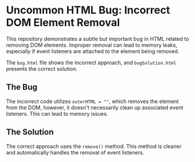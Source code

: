 # Uncommon HTML Bug: Incorrect DOM Element Removal

This repository demonstrates a subtle but important bug in HTML related to removing DOM elements.  Improper removal can lead to memory leaks, especially if event listeners are attached to the element being removed. 

The `bug.html` file shows the incorrect approach, and `bugSolution.html` presents the correct solution.

## The Bug

The incorrect code utilizes `outerHTML = ""`, which removes the element from the DOM, however, it doesn't necessarily clean up associated event listeners.  This can lead to memory issues. 

## The Solution

The correct approach uses the `remove()` method. This method is cleaner and automatically handles the removal of event listeners.